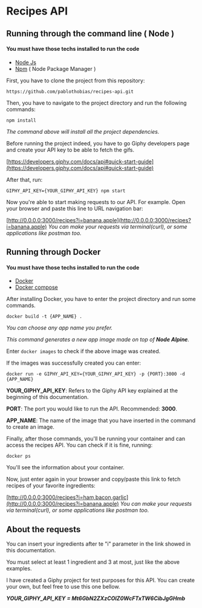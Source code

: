 ﻿# Recipes API 

## Running through the command line ( Node )
####  You must have those techs installed to run the code
 - [Node Js](https://nodejs.org/en/)
 - [Npm](https://www.npmjs.com/get-npm) ( Node Package Manager )

First, you have to clone the project from this repository:

    https://github.com/pablothobias/recipes-api.git

Then, you have to navigate to the project directory and run the following commands:

    npm install

*The command above will install all the project dependencies.*

Before running the project indeed, you have to go Giphy developers page and create your API key to be able to fetch the gifs.

[https://developers.giphy.com/docs/api#quick-start-guide](https://developers.giphy.com/docs/api#quick-start-guide)

After that, run:

    GIPHY_API_KEY={YOUR_GIPHY_API_KEY} npm start
  Now you're able to start making requests to our API. For example. Open your browser and paste this line to URL navigation bar:
  

   [http://0.0.0.0:3000/recipes?i=banana,apple](http://0.0.0.0:3000/recipes?i=banana,apple)
*You can make your requests via terminal(curl), or some applications like postman too.*

## Running through Docker 
####  You must have those techs installed to run the code
 - [Docker](https://docs.docker.com/get-docker/)
 - [Docker compose](https://docs.docker.com/compose/install/)

After installing Docker, you have to enter the project directory and run some commands.

    docker build -t {APP_NAME} .
   *You can choose any app name you prefer.*
   
   *This command generates a new app image made on top of **Node Alpine**.*

Enter `docker images` to check if the above image was created. 

If the images was successfully created you can enter:

    docker run -e GIPHY_API_KEY={YOUR_GIPHY_API_KEY} -p {PORT}:3000 -d {APP_NAME}

**YOUR_GIPHY_API_KEY**: Refers to the Giphy API key explained at the beginning of this documentation.

**PORT**: The port you would like to run the API. Recommended: **3000**.

**APP_NAME**: The name of the image that you have inserted in the command to create an image.

Finally, after those commands, you'll be running your container and can access the recipes API. You can check if it is fine, running:

    docker ps

You'll see the information about your container.

Now, just enter again in your browser and copy/paste this link to fetch recipes of your favorite ingredients:

  [http://0.0.0.0:3000/recipes?i=ham,bacon,garlic](http://0.0.0.0:3000/recipes?i=banana,apple)
*You can make your requests via terminal(curl), or some applications like postman too.*


## About the requests 

You can insert your ingredients after te "i" parameter in the link showed in this documentation.

You must select at least 1 ingredient and 3 at most, just like the above examples.

I have created a Giphy project for test purposes for this API. You can create your own, but feel free to use this one bellow.

***YOUR_GIPHY_API_KEY  = Mt6GbN2ZXzCOlZ0WcFTxTW6CibJgGHmb***
